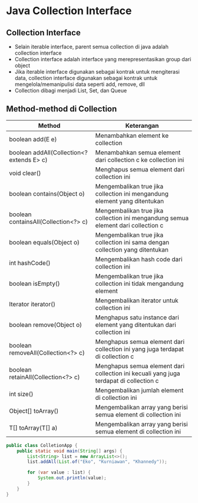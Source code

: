 # Java Collection Interface

## Collection Interface

- Selain iterable interface, parent semua collection di java adalah collection interface
- Collection interface adalah interface yang merepresentasikan group dari object
- Jika iterable interface digunakan sebagai kontrak untuk mengiterasi data, collection interface digunakan sebagai kontrak untuk mengelola/memanipulisi data seperti add, remove, dll
- Collection dibagi menjadi List, Set, dan Queue

## Method-method di Collection

| Method | Keterangan |
| --- | --- |
| boolean add(E e) | Menambahkan element ke collection |
| boolean addAll(Collection<? extends E> c) | Menambahkan semua element dari collection c ke collection ini |
| void clear() | Menghapus semua element dari collection ini |
| boolean contains(Object o) | Mengembalikan true jika collection ini mengandung element yang ditentukan |
| boolean containsAll(Collection<?> c) | Mengembalikan true jika collection ini mengandung semua element dari collection c |
| boolean equals(Object o) | Mengembalikan true jika collection ini sama dengan collection yang ditentukan |
| int hashCode() | Mengembalikan hash code dari collection ini |
| boolean isEmpty() | Mengembalikan true jika collection ini tidak mengandung element |
| Iterator<E> iterator() | Mengembalikan iterator untuk collection ini |
| boolean remove(Object o) | Menghapus satu instance dari element yang ditentukan dari collection ini |
| boolean removeAll(Collection<?> c) | Menghapus semua element dari collection ini yang juga terdapat di collection c |
| boolean retainAll(Collection<?> c) | Menghapus semua element dari collection ini kecuali yang juga terdapat di collection c |
| int size() | Mengembalikan jumlah element di collection ini |
| Object[] toArray() | Mengembalikan array yang berisi semua element di collection ini |
| <T> T[] toArray(T[] a) | Mengembalikan array yang berisi semua element di collection ini |

```java
public class ColletionApp {
    public static void main(String[] args) {
        List<String> list = new ArrayList<>();
        list.addAll(List.of("Eko", "Kurniawan", "Khannedy"));

        for (var value : list) {
            System.out.println(value);
        }
    }
}
```
